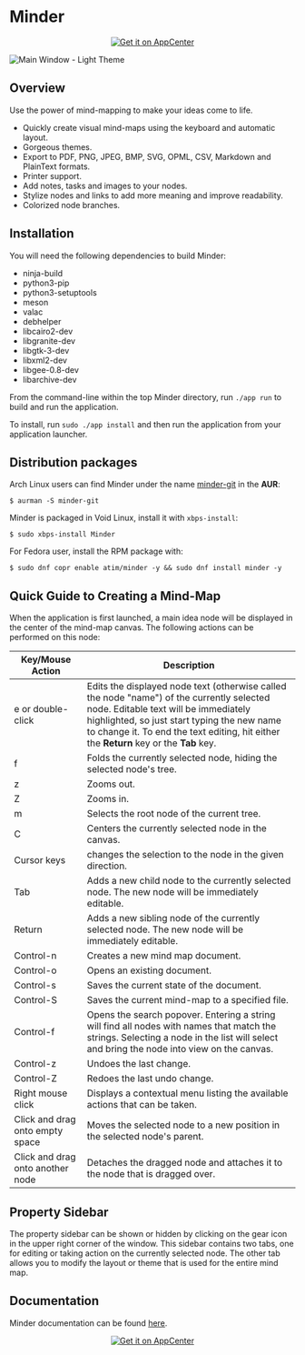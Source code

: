 # Minder

<p align="center">
  <a href="https://appcenter.elementary.io/com.github.phase1geo.minder"><img src="https://appcenter.elementary.io/badge.svg" alt="Get it on AppCenter" /></a>
</p>

![Main Window - Light Theme](https://raw.githubusercontent.com/phase1geo/Minder/master/data/screenshots/screenshot-light.png "Mind-mapping application for Elementary OS")

## Overview

Use the power of mind-mapping to make your ideas come to life.

- Quickly create visual mind-maps using the keyboard and automatic layout.
- Gorgeous themes.
- Export to PDF, PNG, JPEG, BMP, SVG, OPML, CSV, Markdown and PlainText formats.
- Printer support.
- Add notes, tasks and images to your nodes.
- Stylize nodes and links to add more meaning and improve readability.
- Colorized node branches.

    
## Installation

You will need the following dependencies to build Minder:

* ninja-build
* python3-pip
* python3-setuptools
* meson
* valac
* debhelper
* libcairo2-dev
* libgranite-dev
* libgtk-3-dev
* libxml2-dev
* libgee-0.8-dev
* libarchive-dev

From the command-line within the top Minder directory, run `./app run` to build and run the application.

To install, run `sudo ./app install` and then run the application from your application launcher.

## Distribution packages

Arch Linux users can find Minder under the name [minder-git](https://aur.archlinux.org/packages/minder-git/) in the **AUR**:

`$ aurman -S minder-git`

Minder is packaged in Void Linux, install it with `xbps-install`:

`$ sudo xbps-install Minder`

For Fedora user, install the RPM package with:

`$ sudo dnf copr enable atim/minder -y && sudo dnf install minder -y`

## Quick Guide to Creating a Mind-Map

When the application is first launched, a main idea node will be displayed in the center of the mind-map canvas. The following actions can be performed on this node:

| Key/Mouse Action | Description |
|------------------|-------------|
| e or double-click | Edits the displayed node text (otherwise called the node "name") of the currently selected node. Editable text will be immediately highlighted, so just start typing the new name to change it. To end the text editing, hit either the **Return** key or the **Tab** key. |
| f | Folds the currently selected node, hiding the selected node's tree. |
| z | Zooms out. |
| Z | Zooms in. |
| m | Selects the root node of the current tree. |
| C | Centers the currently selected node in the canvas. |
| Cursor keys | changes the selection to the node in the given direction. |
| Tab | Adds a new child node to the currently selected node. The new node will be immediately editable. |
| Return | Adds a new sibling node of the currently selected node. The new node will be immediately editable. |
| Control-n | Creates a new mind map document. |
| Control-o | Opens an existing document. |
| Control-s | Saves the current state of the document. |
| Control-S | Saves the current mind-map to a specified file. |
| Control-f | Opens the search popover. Entering a string will find all nodes with names that match the strings. Selecting a node in the list will select and bring the node into view on the canvas. |
| Control-z | Undoes the last change. |
| Control-Z | Redoes the last undo change. |
| Right mouse click | Displays a contextual menu listing the available actions that can be taken. |
| Click and drag onto empty space | Moves the selected node to a new position in the selected node's parent. |
| Click and drag onto another node | Detaches the dragged node and attaches it to the node that is dragged over. |

## Property Sidebar

The property sidebar can be shown or hidden by clicking on the gear icon in the upper right corner of the window. This sidebar contains two tabs, one for editing or taking action on the currently selected node. The other tab allows you to modify the layout or theme that is used for the entire mind map.

## Documentation

Minder documentation can be found [here](https://github.com/phase1geo/Minder/wiki/Table-of-Contents).

<p align="center">
  <a href="https://appcenter.elementary.io/com.github.phase1geo.minder"><img src="https://appcenter.elementary.io/badge.svg" alt="Get it on AppCenter" /></a>
</p>
